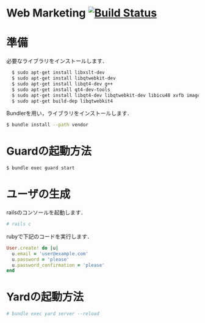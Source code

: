 # Web Marketing [![Build Status](https://travis-ci.org/ychubachi/web_marketing.png)](https://travis-ci.org/ychubachi/web_marketing)

# 準備

必要なライブラリをインストールします．

```bash
  $ sudo apt-get install libxslt-dev
  $ sudo apt-get install libqtwebkit-dev
  $ sudo apt-get install libqt4-dev g++
  $ sudo apt-get install qt4-dev-tools
  $ sudo apt-get install libqt4-dev libqtwebkit-dev libicu48 xvfb imagemagick ttf-sazanami-gothic ttf-sazanami-mincho
  $ sudo apt-get build-dep libqtwebkit4
```

Bundlerを用い，ライブラリをインストールします．

```bash
$ bundle install --path vendor
```

# Guardの起動方法

```bash
$ bundle exec guard start
```

# ユーザの生成

railsのコンソールを起動します．

```bash
# rails c
```

rubyで下記のコードを実行します．

```ruby
User.create! do |u|
  u.email = 'user@example.com'
  u.password = 'please'
  u.password_confirmation = 'please'
end
```

# Yardの起動方法

```bash
# bundle exec yard server --reload
```


